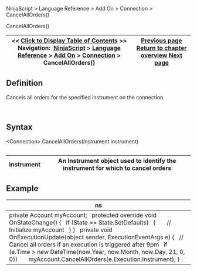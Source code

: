 ﻿


NinjaScript \> Language Reference \> Add On \> Connection \> CancelAllOrders()






















CancelAllOrders()







| \<\< [Click to Display Table of Contents](connection_cancelallorders.md) \>\> **Navigation:**     [NinjaScript](ninjascript-1.md) \> [Language Reference](language_reference_wip-1.md) \> [Add On](add_on-1.md) \> [Connection](connection_class-1.md) \> CancelAllOrders() | [Previous page](connection_class-1.md) [Return to chapter overview](connection_class-1.md) [Next page](connect-1.md) |
| --- | --- |











## Definition


Cancels all orders for the specified instrument on the connection.


 


## Syntax


\<Connection\>.CancelAllOrders(Instrument instrument)


## 




| instrument | An Instrument object used to identify the instrument for which to cancel orders |
| --- | --- |



## 


## 


## Example




| ns |
| --- |
| private Account myAccount;   protected override void OnStateChange() {    if (State \=\= State.SetDefaults)    {        // Initialize myAccount    } }   private void OnExecutionUpdate(object sender, ExecutionEventArgs e) {    // Cancel all orders if an execution is triggered after 9pm    if (e.Time \> new DateTime(now.Year, now.Month, now.Day, 21, 0, 0))        myAccount.CancelAllOrders(e.Execution.Instrument); } |









